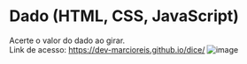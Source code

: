# Dado (HTML, CSS, JavaScript)
Acerte o valor do dado ao girar.<br>
Link de acesso: https://dev-marcioreis.github.io/dice/
![image](https://user-images.githubusercontent.com/122680054/212475958-7dc43983-2a71-45f7-9a2d-b2a9b7f15318.png)
